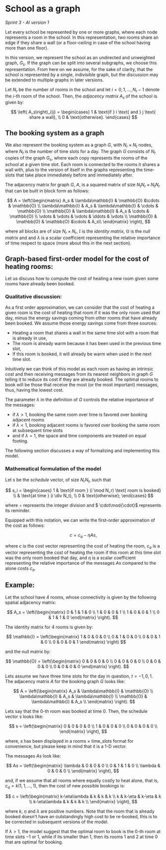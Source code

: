 # School as a graph
*Sprint 3 - AI version 1*

Let every school be represented by one or more graphs, where each node represents a room in the school. In this representation, two rooms share an edge if they share a wall (or a floor-ceiling in case of the school having more than one floor).

In this version, we represent the school as an undirected and unweighted graph, $G_s$. If the graph can be split into several subgraphs, we choose this representation. From here on we assume, for the sake of clarity, that the school is represented by a single, indivisible graph, but the discussion may be extended to multiple graphs in later versions.

Let $N_r$ be the number of rooms in the school and let $i=0, 1, ..., N_r-1$ denote the $i$-th room of the school. Then, the *adjacency matrix* $A_s$ of the school is given by:

$$
    \left( A_s\right)_{ij} =
    \begin{cases}
1 & \text{if } i \text{ and } j \text{ share a wall}, \\
0 & \text{otherwise}.
\end{cases}
$$

## The booking system as a graph

We also represent the booking system as a graph $G$, with $N_r \times N_t$ nodes, where $N_t$ is the number of time slots for a day. The graph $G$ consists of $N_t$ copies of the graph $G_s$, where each copy represents the rooms of the school at a given time slot. Each room is connected to the rooms it shares a wall with, plus to the version of itself in the graphs representing the time-slots that take place immediately before and immediately after.

The adjacency matrix for graph $G$, $A$, is a squared matrix of size $N_t N_r \times N_t N_r$ that can be built in block form as follows:

$$
A = \left(\begin{matrix}
A_s & \lambda\mathbb{I} & \mathbb{O} &\cdots & \mathbb{O} \\
\lambda\mathbb{I} & A_s & \lambda\mathbb{I} & \cdots & \mathbb{O} \\
\mathbb{O} & \lambda\mathbb{I} & A_s  & \cdots & \mathbb{O} \\
\vdots & \vdots & \vdots & \ddots & \vdots \\
\mathbb{O} & \mathbb{O} & \mathbb{O} &\cdots & A_s\\
\end{matrix} \right),
$$

where all blocks are of size $N_r \times N_r$,  $\mathbb{I}$ is the *identity matrix*, $\mathbb{O}$ is the *null matrix* and and $\lambda$ is a scalar coefficient representing the relative importance of time respect to space (more about this in the next section).

## Graph-based first-order model for the cost of heating rooms:

Let us discuss how to compute the cost of heating a new room given some rooms have already been booked.

### Qualitative discussion:

As a first order approximation, we can consider that the cost of heating a given room is the cost of heating that room if it was the only room used that day, minus the energy savings coming from other rooms that have already been booked.
We assume those energy savings come from three sources:
*  Heating a room that shares a wall in the same time slot with a room that is already in use,
* The room is already warm because it has been used in the previous time slot,
* If this room is booked, it will already be warm when used in the next time slot.

Intuitively we can think of this model as each room as having an intrinsic cost and then receiving messages from its nearest neighbors in graph $G$ telling it to reduce its cost if they are already booked. The optimal rooms to book will be those that receive the most (or the most important) messages, thus, having the lowest cost.

The parameter $\lambda$ in the definition of $G$ controls the relative importance of the messages:
- if $\lambda > 1$, booking the same room over time is favored over booking adjacent rooms
- if $\lambda < 1$, booking adjacent rooms is favored over booking the same room at subsequent time slots
- and if $\lambda = 1$, the space and time components are treated on equal footing.

The following section discusses a way of formalizing and implementing this model.


### Mathematical formulation of the model

Let $s$ be the *schedule* vector, of size $N_r N_t$, such that

$$
s_i = \begin{cases}
1 & \text{if room } (i \mod N_r) \text{ room is booked} \\
 & \text{at time } (i \div N_t), \\
0 & \text{otherwise};
\end{cases}
$$

where $\div$ represents the integer division and $ \cdot\mod{\cdot}$ represents its reminder.

Equipped with this notation, we can write the first-order approximation of the cost as follows:

$$
c = c_a - \eta As,
$$

where $c$ is the cost vector representing the cost of heating the room, $c_a$ is a vector representing the cost of heating the room if this room at this time slot was the only room booked that day, and $\eta$ is a scalar coefficient representing the relative importance of the messages $As$ compared to the alone costs $c_a$.

## Example:
Let the school have 4 rooms, whose connectivity is given by the following spatial adjacency matrix:

$$
A_s = \left(\begin{matrix}
0 & 1 & 1 & 0 \\
1 & 0 & 0 & 1 \\
1 & 0 & 0 & 1 \\
0 & 1 & 1 & 0
\end{matrix} \right).
$$

The identity matrix for 4 rooms is given by:

$$
\mathbb{I} = \left(\begin{matrix}
1 & 0 & 0 & 0 \\
0 & 1 & 0 & 0 \\
0 & 0 & 1 & 0 \\
0 & 0 & 0 & 1
\end{matrix} \right)
$$

 and the null matrix by:

$$
\mathbb{O} = \left(\begin{matrix}
0 & 0 & 0 & 0 \\
0 & 0 & 0 & 0 \\
0 & 0 & 0 & 0 \\
0 & 0 & 0 & 0
\end{matrix} \right).
$$

Lets assume we have three time slots for the day in question, $t=-1,0,1$. The adjacency matrix $A$ for the booking graph $G$ looks like:

$$
A = \left(\begin{matrix}
A_s & \lambda\mathbb{I} & \mathbb{O} \\
\lambda\mathbb{I} & A_s & \lambda\mathbb{I} \\
\mathbb{O} & \lambda\mathbb{I} & A_s  \\
\end{matrix} \right).
$$

Lets say that the 0-th room was booked at time 0. Then, the schedule vector s looks like:

$$
s = \left(\begin{matrix}
0 & 0 & 0 & 0 \\
1 & 0 & 0 & 0 \\
0 & 0 & 0 & 0 \\
\end{matrix} \right),
$$

where, $s$ has been displayed in a rooms $\times$ time_slots format for convenience, but please keep in mind that it is a 1-D vector.

The messages $As$ look like:

$$
As = \left(\begin{matrix}
\lambda & 0 & 0 & 0 \\
0 & 1 & 1 & 0 \\
\lambda & 0 & 0 & 0 \\
\end{matrix} \right),
$$

and, if we assume that all rooms where equally costly to heat alone, that is, $c_a = k (1,1,\dots,1)$, then the cost of new possible bookings is:

$$
c = \left(\begin{matrix}
k-\eta\lambda & k & k & k \\
k & k-\eta & k-\eta & k \\
k-\eta\lambda & k & k & k \\
\end{matrix} \right),
$$

where $k$, $\eta$ and $\lambda$ are positive numbers. Note that the room that is already booked doesn't have an outstandingly high cost to be re-booked, this is to be corrected in subsequent versions of the model.

If $\lambda > 1$, the model suggest that the optimal room to book is the 0-th room at time slots $-1$ or $1$, while if its smaller than 1, then its rooms 1 and 2 at time 0 that are optimal for booking.
